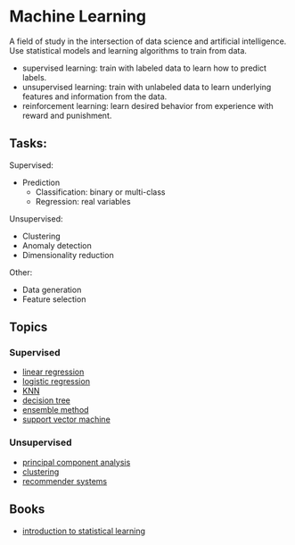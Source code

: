 # Machine Learning

A field of study in the intersection of data science and artificial
intelligence. Use statistical models and learning algorithms to train from data.

- supervised learning: train with labeled data to learn how to predict
  labels.
- unsupervised learning: train with unlabeled data to learn underlying features
  and information from the data.
- reinforcement learning: learn desired behavior from experience with reward and
  punishment.

## Tasks:

Supervised:

- Prediction
  - Classification: binary or multi-class
  - Regression: real variables

Unsupervised:

- Clustering
- Anomaly detection
- Dimensionality reduction

Other:

- Data generation
- Feature selection

## Topics

### Supervised

- [linear regression](./linear-regression.md)
- [logistic regression](./logistic-regression.md)
- [KNN](./knn.md)
- [decision tree](./decision-tree.md)
- [ensemble method](./ensemble.md)
- [support vector machine](./svm.md)

### Unsupervised

- [principal component analysis](./pca.md)
- [clustering](./clustering.md)
- [recommender systems](./recommender.md)

## Books

- [introduction to statistical learning](https://www.statlearning.com/)
